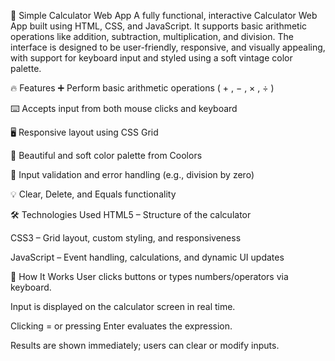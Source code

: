 
🧮 Simple Calculator Web App
A fully functional, interactive Calculator Web App built using HTML, CSS, and JavaScript. It supports basic arithmetic operations like addition, subtraction, multiplication, and division. The interface is designed to be user-friendly, responsive, and visually appealing, with support for keyboard input and styled using a soft vintage color palette.

🔥 Features
➕ Perform basic arithmetic operations ( + , − , × , ÷ )

⌨️ Accepts input from both mouse clicks and keyboard

🖥️ Responsive layout using CSS Grid

🎨 Beautiful and soft color palette from Coolors

🚫 Input validation and error handling (e.g., division by zero)

💡 Clear, Delete, and Equals functionality

🛠️ Technologies Used
HTML5 – Structure of the calculator

CSS3 – Grid layout, custom styling, and responsiveness

JavaScript – Event handling, calculations, and dynamic UI updates

🧠 How It Works
User clicks buttons or types numbers/operators via keyboard.

Input is displayed on the calculator screen in real time.

Clicking = or pressing Enter evaluates the expression.

Results are shown immediately; users can clear or modify inputs.


